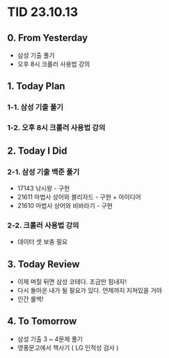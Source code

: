 # TID 23.10.13

## 0. From Yesterday

- 삼성 기출 풀기
- 오후 8시 크롤러 사용법 강의

## 1. Today Plan

### 1-1. 삼성 기출 풀기

### 1-2. 오후 8시 크롤러 사용법 강의

## 2. Today I Did

### 2-1. 삼성 기출 백준 풀기

- 17143 낚시왕 - 구현
- 21611 마법사 상어와 블리자드 - 구현 + 아이디어
- 21610 마법사 상어와 비바라기 - 구현

### 2-2. 크롤러 사용법 강의

- 데이터 셋 보충 필요

## 3. Today Review

- 이제 며칠 뒤면 삼성 코테다. 조금만 힘내자!
- 다시 돌아온 내가 될 필요가 있다. 언제까지 지쳐있을 거야
- 인간 롤백!

## 4. To Tomorrow

- 삼성 기출 3 ~ 4문제 풀기
- 영풍문고에서 책사기 ( LG 인적성 검사 )